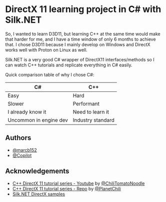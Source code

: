 
# DirectX 11 learning project in C# with Silk.NET

So, I wanted to learn D3D11, but learning C++ at the same time would make that harder for me, and I have a time window of only 6 months to achieve that.
I chose D3D11 because I mainly develop on Windows and DirectX works well with Proton on Linux as well.

Silk.NET is a very good C# wrapper of DirectX11 interfaces/methods so I can watch C++ tutorials and replicate everything in C# easily.

Quick comparison table of why I chose C#:

| C# | C++ |
| --- | --- |
| Easy | Hard |
| Slower | Performant |
| I already know it | Need to learn it |
| Uncommon in engine dev | Industry standard |




## Authors

- [@marcb152](https://www.github.com/marcb152)
- [@Copilot](https://github.com/features/copilot)


## Acknowledgements

 - [C++ DirectX 11 tutorial series - Youtube](https://youtube.com/playlist?list=PLqCJpWy5Fohd3S7ICFXwUomYW0Wv67pDD) by [@ChiliTomatoNoodle](https://www.youtube.com/@ChiliTomatoNoodle)
 - [C++ DirectX 11 tutorial series - Repo](https://github.com/planetchili/hw3d) by [@PlanetChili](https://github.com/planetchili)
 - [Silk.NET DirectX samples](https://github.com/dotnet/Silk.NET/tree/main/examples/CSharp/Direct3D11%20Tutorials)

